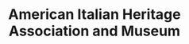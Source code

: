 ---
layout: repo
title: "American Italian Heritage Association and Museum"
id: 18867
permalink: repos/18867/
---